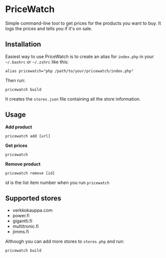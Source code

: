 # PriceWatch

Simple command-line tool to get prices for the products you want to buy. It logs the prices and tells you if it's on sale.

## Installation

Easiest way to use PriceWatch is to create an alias for ```index.php``` in your ```~/.bashrc``` or ```~/.zshrc``` like this:

```shell
alias pricewatch="php /path/to/your/pricewatch/index.php"
```

Then run:

```shell
pricewatch build
```

It creates the ```stores.json``` file containing all the store information.

## Usage

**Add product**

```shell
pricewatch add [url]
```

**Get prices**

```shell
pricewatch
```

**Remove product**

```shell
pricewatch remove [id]
```

*id* is the list item number when you run ```pricewatch```

## Supported stores

- verkkokauppa.com
- power.fi
- gigantti.fi
- multitronic.fi
- jimms.fi

Although you can add more stores to ```stores.php``` and run:

```shell
pricewatch build
```

